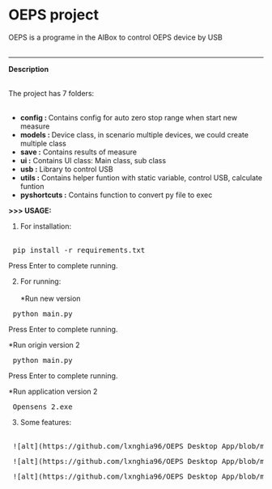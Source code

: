 # OEPS project

 OEPS is a programe in the AIBox to control OEPS device by USB
<br><br>
<hr>
<b>Description</b>  <br><br>

  The project has 7 folders: <br><br>
  - <b> config : </b> Contains config for auto zero stop range when start new measure <br>
  - <b> models : </b> Device class, in scenario multiple devices, we could create multiple class<br>
  - <b> save :</b> Contains results of measure<br>
  - <b> ui :</b> Contains UI class: Main class, sub class <br>
  - <b> usb :</b> Library to control USB <br>  
  - <b> utils :</b> Contains helper funtion with static variable, control USB, calculate funtion <br>
  - <b> pyshortcuts :</b> Contains function to convert py file to exec <br>

  <b>>>> USAGE: </b> <br>
 1. For installation:<br><br>
   
 <pre> pip install -r requirements.txt </pre> 
 Press Enter to complete running.

 2. For running:<br><br>
  *Run new version
 <pre> python main.py </pre> 
 Press Enter to complete running.<br>

  
  *Run origin version 2
 <pre> python main.py </pre> 
 Press Enter to complete running.

  *Run application version 2
 <pre> Opensens_2.exe </pre> 

 3. Some features:<br><br>
 <pre> ![alt](https://github.com/lxnghia96/OEPS_Desktop_App/blob/main/picture/1.png) </pre> 
 <pre> ![alt](https://github.com/lxnghia96/OEPS_Desktop_App/blob/main/picture/2.png) </pre> 
 <pre> ![alt](https://github.com/lxnghia96/OEPS_Desktop_App/blob/main/picture/3.png) </pre> 



